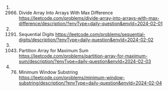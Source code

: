 1. 2966. Divide Array Into Arrays With Max Difference
https://leetcode.com/problems/divide-array-into-arrays-with-max-difference/description/?envType=daily-question&envId=2024-02-01
2. 1291. Sequential Digits
https://leetcode.com/problems/sequential-digits/description/?envType=daily-question&envId=2024-02-02
3. 1043. Partition Array for Maximum Sum
https://leetcode.com/problems/partition-array-for-maximum-sum/description/?envType=daily-question&envId=2024-02-03
4. 76. Minimum Window Substring
https://leetcode.com/problems/minimum-window-substring/description/?envType=daily-question&envId=2024-02-04
